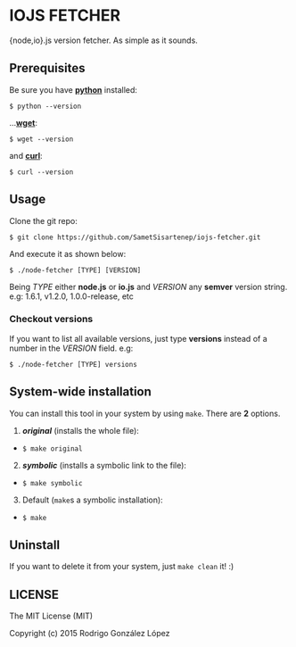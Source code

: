 # IOJS FETCHER

{node,io}.js version fetcher. As simple as it sounds.

## Prerequisites

Be sure you have [**python**](https://www.python.org/) installed:

`$ python --version`

...[**wget**](https://www.gnu.org/software/wget/):

`$ wget --version`

and [**curl**](http://curl.haxx.se/):

`$ curl --version`

## Usage

Clone the git repo:

`$ git clone https://github.com/SametSisartenep/iojs-fetcher.git`

And execute it as shown below:

`$ ./node-fetcher [TYPE] [VERSION]`

Being _TYPE_ either **node.js** or **io.js** and  _VERSION_ any **semver** version string. e.g: 1.6.1, v1.2.0,
1.0.0-release, etc

### Checkout versions

If you want to list all available versions, just type **versions** instead of a
number in the _VERSION_ field. e.g:

`$ ./node-fetcher [TYPE] versions`

## System-wide installation

You can install this tool in your system by using `make`.
There are **2** options.

1. _**original**_ (installs the whole file):
  - `$ make original`
2. _**symbolic**_ (installs a symbolic link to the file):
  - `$ make symbolic`
3. Default (`make`s a symbolic installation):
  - `$ make`

## Uninstall

If you want to delete it from your system, just `make clean` it! :)

## LICENSE
The MIT License (MIT)

Copyright (c) 2015 Rodrigo González López
